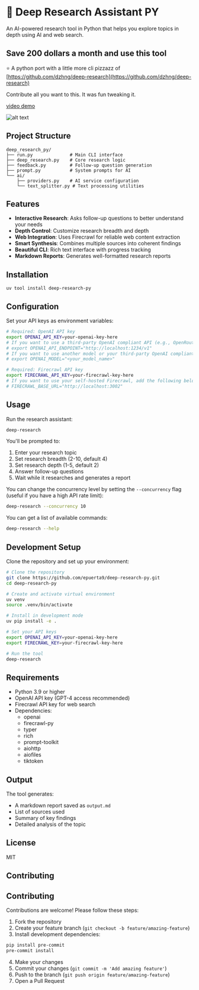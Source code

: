 # 🐍 Deep Research Assistant PY

An AI-powered research tool in Python that helps you explore topics in depth using AI and web search.

## Save 200 dollars a month and use this tool

⭐ A python port with a little more cli pizzazz of [https://github.com/dzhng/deep-research](https://github.com/dzhng/deep-research)

Contribute all you want to this. It was fun tweaking it.

[video demo](https://app.arcade.software/share/e6N8mBQlAMbdc0dmOuS1)

![alt text](./deep-research-py.gif)

## Project Structure

```plaintext
deep_research_py/
├── run.py              # Main CLI interface
├── deep_research.py    # Core research logic
├── feedback.py         # Follow-up question generation
├── prompt.py           # System prompts for AI
└── ai/
    ├── providers.py    # AI service configuration
    └── text_splitter.py # Text processing utilities
```

## Features

- **Interactive Research**: Asks follow-up questions to better understand your needs
- **Depth Control**: Customize research breadth and depth
- **Web Integration**: Uses Firecrawl for reliable web content extraction
- **Smart Synthesis**: Combines multiple sources into coherent findings
- **Beautiful CLI**: Rich text interface with progress tracking
- **Markdown Reports**: Generates well-formatted research reports

## Installation

`uv tool install deep-research-py`


## Configuration

Set your API keys as environment variables:

```bash
# Required: OpenAI API key
export OPENAI_API_KEY=your-openai-key-here
# If you want to use a third-party OpenAI compliant API (e.g., OpenRouter or Gemini), add the following below:
# export OPENAI_API_ENDPOINT="http://localhost:1234/v1"
# If you want to use another model or your third-party OpenAI compliant API doesn't support o3-mini, add following below:
# export OPENAI_MODEL="<your_model_name>"

# Required: Firecrawl API key
export FIRECRAWL_API_KEY=your-firecrawl-key-here
# If you want to use your self-hosted Firecrawl, add the following below:
# FIRECRAWL_BASE_URL="http://localhost:3002"
```

## Usage

Run the research assistant:

```bash
deep-research
```

You'll be prompted to:
1. Enter your research topic
2. Set research breadth (2-10, default 4)
3. Set research depth (1-5, default 2)
4. Answer follow-up questions
5. Wait while it researches and generates a report

You can change the concurrency level by setting the `--concurrency` flag (useful if you have a high API rate limit):

```bash
deep-research --concurrency 10
```

You can get a list of available commands:

```bash
deep-research --help
```

## Development Setup

Clone the repository and set up your environment:

```bash
# Clone the repository
git clone https://github.com/epuerta9/deep-research-py.git
cd deep-research-py

# Create and activate virtual environment
uv venv
source .venv/bin/activate

# Install in development mode
uv pip install -e .

# Set your API keys
export OPENAI_API_KEY=your-openai-key-here
export FIRECRAWL_KEY=your-firecrawl-key-here

# Run the tool
deep-research
```

## Requirements

- Python 3.9 or higher
- OpenAI API key (GPT-4 access recommended)
- Firecrawl API key for web search
- Dependencies:
  - openai
  - firecrawl-py
  - typer
  - rich
  - prompt-toolkit
  - aiohttp
  - aiofiles
  - tiktoken

## Output

The tool generates:
- A markdown report saved as `output.md`
- List of sources used
- Summary of key findings
- Detailed analysis of the topic

## License

MIT

## Contributing

## Contributing

Contributions are welcome! Please follow these steps:

1. Fork the repository
2. Create your feature branch (`git checkout -b feature/amazing-feature`)
3. Install development dependencies:
```bash
pip install pre-commit
pre-commit install
```
4. Make your changes
6. Commit your changes (`git commit -m 'Add amazing feature'`)
7. Push to the branch (`git push origin feature/amazing-feature`)
8. Open a Pull Request
